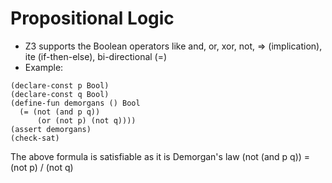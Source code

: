 # Propositional Logic
* Z3 supports the Boolean operators like and, or, xor, not, => (implication), ite (if-then-else), bi-directional (=)
* Example:
```
(declare-const p Bool)
(declare-const q Bool)
(define-fun demorgans () Bool
  (= (not (and p q)) 
      (or (not p) (not q))))
(assert demorgans)
(check-sat)
```
The above formula is satisfiable as it is Demorgan's law (not (and p q)) = (not p) \/ (not q)

